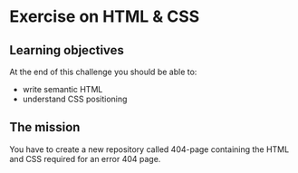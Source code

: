 # Exercise on HTML & CSS

## Learning objectives

At the end of this challenge you should be able to:

* write semantic HTML
* understand CSS positioning

## The mission

You have to create a new repository called 404-page containing the HTML and CSS required for an error 404 page.
